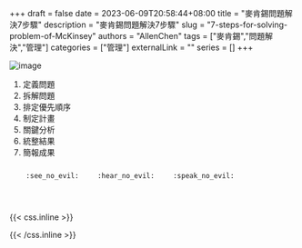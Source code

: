 +++ 
draft = false
date = 2023-06-09T20:58:44+08:00
title = "麥肯錫問題解決7步驟"
description = "麥肯錫問題解決7步驟"
slug = "7-steps-for-solving-problem-of-McKinsey"
authors = "AllenChen"
tags = ["麥肯錫","問題解決","管理"]
categories = ["管理"]
externalLink = ""
series = []
+++

![image](/images/post/A-rabbit-with-big-blue-eyes-asking-why-and-searching-the-solution-with-Van-Gogh-style.jpeg)

1. 定義問題
2. 拆解問題
3. 排定優先順序
4. 制定計畫
5. 關鍵分析
6. 統整結果
7. 簡報成果

<p><span class="nowrap"><span class="emojify">🙈</span> <code>:see_no_evil:</code></span>  <span class="nowrap"><span class="emojify">🙉</span> <code>:hear_no_evil:</code></span>  <span class="nowrap"><span class="emojify">🙊</span> <code>:speak_no_evil:</code></span></p>
<br>
    

{{< css.inline >}}
<style>
.emojify {
	font-family: Apple Color Emoji, Segoe UI Emoji, NotoColorEmoji, Segoe UI Symbol, Android Emoji, EmojiSymbols;
	font-size: 2rem;
	vertical-align: middle;
}
@media screen and (max-width:650px) {
  .nowrap {
    display: block;
    margin: 25px 0;
  }
}
</style>
{{< /css.inline >}}
